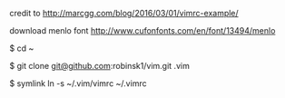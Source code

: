 credit to http://marcgg.com/blog/2016/03/01/vimrc-example/

download menlo font http://www.cufonfonts.com/en/font/13494/menlo

$ cd ~

$ git clone git@github.com:robinsk1/vim.git .vim

$ symlink ln -s ~/.vim/vimrc ~/.vimrc
